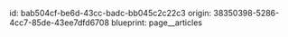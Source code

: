 id: bab504cf-be6d-43cc-badc-bb045c2c22c3
origin: 38350398-5286-4cc7-85de-43ee7dfd6708
blueprint: page__articles
